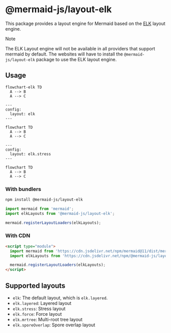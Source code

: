 # @mermaid-js/layout-elk

This package provides a layout engine for Mermaid based on the [ELK](https://www.eclipse.org/elk/) layout engine.

> [!NOTE]
> The ELK Layout engine will not be available in all providers that support mermaid by default.
> The websites will have to install the `@mermaid-js/layout-elk` package to use the ELK layout engine.

## Usage

```
flowchart-elk TD
  A --> B
  A --> C
```

```
---
config:
  layout: elk
---

flowchart TD
  A --> B
  A --> C
```

```
---
config:
  layout: elk.stress
---

flowchart TD
  A --> B
  A --> C
```

### With bundlers

```sh
npm install @mermaid-js/layout-elk
```

```ts
import mermaid from 'mermaid';
import elkLayouts from '@mermaid-js/layout-elk';

mermaid.registerLayoutLoaders(elkLayouts);
```

### With CDN

```html
<script type="module">
  import mermaid from 'https://cdn.jsdelivr.net/npm/mermaid@11/dist/mermaid.esm.min.mjs';
  import elkLayouts from 'https://cdn.jsdelivr.net/npm/@mermaid-js/layout-elk@0/dist/mermaid-layout-elk.esm.min.mjs';

  mermaid.registerLayoutLoaders(elkLayouts);
</script>
```

## Supported layouts

- `elk`: The default layout, which is `elk.layered`.
- `elk.layered`: Layered layout
- `elk.stress`: Stress layout
- `elk.force`: Force layout
- `elk.mrtree`: Multi-root tree layout
- `elk.sporeOverlap`: Spore overlap layout

<!-- TODO: Add images for these layouts, as GitHub doesn't support natively. -->

